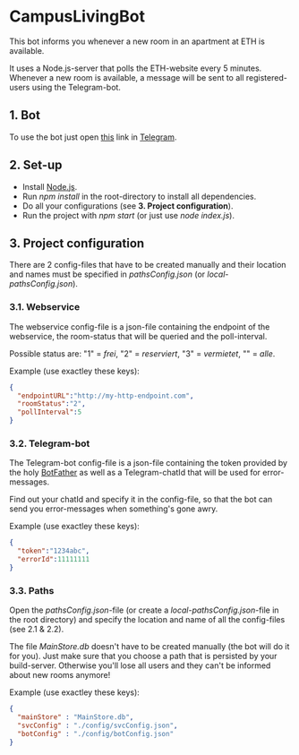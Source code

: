# CampusLivingBot
This bot informs you whenever a new room in an apartment at ETH is available.

It uses a Node.js-server that polls the ETH-website every 5 minutes.
Whenever a new room is available, a message will be sent to all registered-users using the Telegram-bot.

## 1. Bot
To use the bot just open [this](https://t.me/CampusLivingBot) link in [Telegram](https://telegram.org).

## 2. Set-up
- Install [Node.js](https://nodejs.org/).
- Run *npm install* in the root-directory to install all dependencies.
- Do all your configurations (see **3. Project configuration**).
- Run the project with *npm start* (or just use *node index.js*).

## 3. Project configuration
There are 2 config-files that have to be created manually and their location and names must be specified in *pathsConfig.json* (or *local-pathsConfig.json*).
### 3.1. Webservice
The webservice config-file is a json-file containing the endpoint of the webservice, the room-status that will be queried and the poll-interval.

Possible status are: "1" = *frei*, "2" = *reserviert*, "3" = *vermietet*, "" = *alle*.

Example (use exactley these keys):
```json
{
  "endpointURL":"http://my-http-endpoint.com",
  "roomStatus":"2",
  "pollInterval":5
}
```
### 3.2. Telegram-bot
The Telegram-bot config-file is a json-file containing the token provided by the holy [BotFather](https://t.me/BotFather) as well as a Telegram-chatId that will be used for error-messages.

Find out your chatId and specify it in the config-file, so that the bot can send you error-messages when something's gone awry.

Example (use exactley these keys):
```json
{
  "token":"1234abc",
  "errorId":11111111
}
```
### 3.3. Paths
Open the *pathsConfig.json*-file (or create a *local-pathsConfig.json*-file in the root directory) and specify the location and name of all the config-files (see 2.1 & 2.2).

The file *MainStore.db* doesn't have to be created manually (the bot will do it for you). Just make sure that you choose a path that is persisted by your build-server.
Otherwise you'll lose all users and they can't be informed about new rooms anymore!

Example (use exactley these keys):
```json
{
  "mainStore" : "MainStore.db",
  "svcConfig" : "./config/svcConfig.json",
  "botConfig" : "./config/botConfig.json"
}
```
